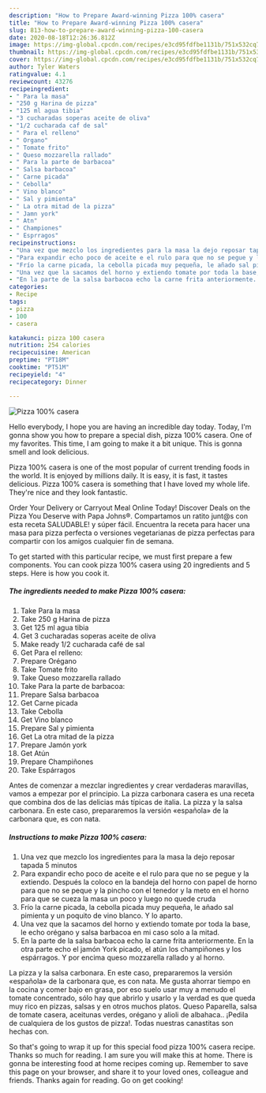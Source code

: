 ```yaml
---
description: "How to Prepare Award-winning Pizza 100% casera"
title: "How to Prepare Award-winning Pizza 100% casera"
slug: 813-how-to-prepare-award-winning-pizza-100-casera
date: 2020-08-18T12:26:36.812Z
image: https://img-global.cpcdn.com/recipes/e3cd95fdfbe1131b/751x532cq70/pizza-100-casera-foto-principal.jpg
thumbnail: https://img-global.cpcdn.com/recipes/e3cd95fdfbe1131b/751x532cq70/pizza-100-casera-foto-principal.jpg
cover: https://img-global.cpcdn.com/recipes/e3cd95fdfbe1131b/751x532cq70/pizza-100-casera-foto-principal.jpg
author: Tyler Waters
ratingvalue: 4.1
reviewcount: 43276
recipeingredient:
- " Para la masa"
- "250 g Harina de pizza"
- "125 ml agua tibia"
- "3 cucharadas soperas aceite de oliva"
- "1/2 cucharada caf de sal"
- " Para el relleno"
- " Organo"
- " Tomate frito"
- " Queso mozzarella rallado"
- " Para la parte de barbacoa"
- " Salsa barbacoa"
- " Carne picada"
- " Cebolla"
- " Vino blanco"
- " Sal y pimienta"
- " La otra mitad de la pizza"
- " Jamn york"
- " Atn"
- " Championes"
- " Esprragos"
recipeinstructions:
- "Una vez que mezclo los ingredientes para la masa la dejo reposar tapada 5 minutos"
- "Para expandir echo poco de aceite e el rulo para que no se pegue y la extiendo. Después la coloco en la bandeja del horno con papel de horno para que no se peque y la pincho con el tenedor y la meto en el horno para que se cueza la masa un poco y luego no quede cruda"
- "Frío la carne picada, la cebolla picada muy pequeña, le añado sal pimienta y un poquito de vino blanco. Y lo aparto."
- "Una vez que la sacamos del horno y extiendo tomate por toda la base, le echo orégano y salsa barbacoa en mi caso solo a la mitad."
- "En la parte de la salsa barbacoa echo la carne frita anteriormente. En la otra parte echo el jamón York picado, el atún los champiñones y los espárragos. Y por encima queso mozzarella rallado y al horno."
categories:
- Recipe
tags:
- pizza
- 100
- casera

katakunci: pizza 100 casera 
nutrition: 254 calories
recipecuisine: American
preptime: "PT18M"
cooktime: "PT51M"
recipeyield: "4"
recipecategory: Dinner

---
```



![Pizza 100% casera](https://img-global.cpcdn.com/recipes/e3cd95fdfbe1131b/751x532cq70/pizza-100-casera-foto-principal.jpg)

Hello everybody, I hope you are having an incredible day today. Today, I'm gonna show you how to prepare a special dish, pizza 100% casera. One of my favorites. This time, I am going to make it a bit unique. This is gonna smell and look delicious.

Pizza 100% casera is one of the most popular of current trending foods in the world. It is enjoyed by millions daily. It is easy, it is fast, it tastes delicious. Pizza 100% casera is something that I have loved my whole life. They're nice and they look fantastic.

Order Your Delivery or Carryout Meal Online Today! Discover Deals on the Pizza You Deserve with Papa Johns®. Compartamos un ratito junt@s con esta receta SALUDABLE! y súper fácil. Encuentra la receta para hacer una masa para pizza perfecta o versiones vegetarianas de pizza perfectas para compartir con los amigos cualquier fin de semana.


To get started with this particular recipe, we must first prepare a few components. You can cook pizza 100% casera using 20 ingredients and 5 steps. Here is how you cook it.

<!--inarticleads1-->

##### The ingredients needed to make Pizza 100% casera:

1. Take  Para la masa
1. Take 250 g Harina de pizza
1. Get 125 ml agua tibia
1. Get 3 cucharadas soperas aceite de oliva
1. Make ready 1/2 cucharada café de sal
1. Get  Para el relleno:
1. Prepare  Orégano
1. Take  Tomate frito
1. Take  Queso mozzarella rallado
1. Take  Para la parte de barbacoa:
1. Prepare  Salsa barbacoa
1. Get  Carne picada
1. Take  Cebolla
1. Get  Vino blanco
1. Prepare  Sal y pimienta
1. Get  La otra mitad de la pizza
1. Prepare  Jamón york
1. Get  Atún
1. Prepare  Champiñones
1. Take  Espárragos


Antes de comenzar a mezclar ingredientes y crear verdaderas maravillas, vamos a empezar por el principio. La pizza carbonara casera es una receta que combina dos de las delicias más típicas de italia. La pizza y la salsa carbonara. En este caso, prepararemos la versión «española» de la carbonara que, es con nata. 

<!--inarticleads2-->

##### Instructions to make Pizza 100% casera:

1. Una vez que mezclo los ingredientes para la masa la dejo reposar tapada 5 minutos
1. Para expandir echo poco de aceite e el rulo para que no se pegue y la extiendo. Después la coloco en la bandeja del horno con papel de horno para que no se peque y la pincho con el tenedor y la meto en el horno para que se cueza la masa un poco y luego no quede cruda
1. Frío la carne picada, la cebolla picada muy pequeña, le añado sal pimienta y un poquito de vino blanco. Y lo aparto.
1. Una vez que la sacamos del horno y extiendo tomate por toda la base, le echo orégano y salsa barbacoa en mi caso solo a la mitad.
1. En la parte de la salsa barbacoa echo la carne frita anteriormente. En la otra parte echo el jamón York picado, el atún los champiñones y los espárragos. Y por encima queso mozzarella rallado y al horno.


La pizza y la salsa carbonara. En este caso, prepararemos la versión «española» de la carbonara que, es con nata. Me gusta ahorrar tiempo en la cocina y comer bajo en grasa, por eso suelo usar muy a menudo el tomate concentrado, sólo hay que abrirlo y usarlo y la verdad es que queda muy rico en pizzas, salsas y en otros muchos platos. Queso Paparella, salsa de tomate casera, aceitunas verdes, orégano y alioli de albahaca.. ¡Pedila de cualquiera de los gustos de pizza!. Todas nuestras canastitas son hechas con. 

So that's going to wrap it up for this special food pizza 100% casera recipe. Thanks so much for reading. I am sure you will make this at home. There is gonna be interesting food at home recipes coming up. Remember to save this page on your browser, and share it to your loved ones, colleague and friends. Thanks again for reading. Go on get cooking!
